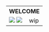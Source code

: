<table style="width:100%">
  <tr>
    <th align="center" colspan="2">WELCOME</th>
  </tr>
  <tr>
    <td> <img src="https://i.postimg.cc/6QP9s3TZ/pony-town-did-babygirl-stand-3x.png"> <img src="https://i.postimg.cc/rps8YWyc/pony-town-did-babyboy-stand-3x.png"> </td>
     <td>wip</td>
  </tr>
</table>



